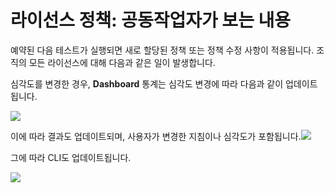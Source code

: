 # 라이선스 정책: 공동작업자가 보는 내용

예약된 다음 테스트가 실행되면 새로 할당된 정책 또는 정책 수정 사항이 적용됩니다. 조직의 모든 라이선스에 대해 다음과 같은 일이 발생합니다.

심각도를 변경한 경우, **Dashboard** 통계는 심각도 변경에 따라 다음과 같이 업데이트됩니다.

![](../../../.gitbook/assets/mceclip0-2-.png)

이에 따라 결과도 업데이트되며, 사용자가 변경한 지침이나 심각도가 포함됩니다.![](https://lh5.googleusercontent.com/3gDD-OLLW2ynYFYQ5wRavHT1ejCt5SbxrpqvB6iL6qvrfRLCoPKjRV3xiS8shsL5bhbuCxUBHi\_0WCJi3\_RKNIVe2IzW-A62nf\_7wpWKUXsnQQxTpPYjzmFueFVTji2rus2UghLO)

그에 따라 CLI도 업데이트됩니다.

![](../../../.gitbook/assets/mceclip1.png)
